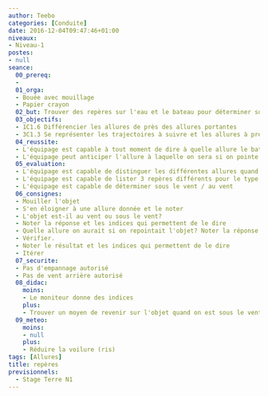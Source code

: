 ```yaml
---
author: Teebo
categories: [Conduite]
date: 2016-12-04T09:47:46+01:00
niveaux:
- Niveau-1
postes:
- null
seance:
  00_prereq:
  -
  01_orga:
  - Bouée avec mouillage
  - Papier crayon
  02_but: Trouver des repères sur l'eau et le bateau pour déterminer son allure et sa position par rapport à un objet
  03_objectifs:
  - 1C1.6 Différencier les allures de près des allures portantes
  - 3C1.3 Se représenter les trajectoires à suivre et les allures à prendre pour rejoindre un point donné du plan d’eau
  04_reussite:
  - L'équipage est capable à tout moment de dire à quelle allure le bateau est
  - L'équipage peut anticiper l'allure à laquelle on sera si on pointe l'objet
  05_evaluation:
  - L'équipage est capable de distinguer les différentes allures quand le bateau pointe vers l'objet
  - L'équipage est capable de lister 3 repères différents pour le type d'allure
  - L'équipage est capable de déterminer sous le vent / au vent
  06_consignes:
  - Mouiller l'objet
  - S'en éloigner à une allure donnée et le noter
  - L'objet est-il au vent ou sous le vent?
  - Noter la réponse et les indices qui permettent de le dire
  - Quelle allure on aurait si on repointait l'objet? Noter la réponse
  - Vérifier.
  - Noter le résultat et les indices qui permettent de le dire
  - Itérer
  07_securite:
  - Pas d'empannage autorisé
  - Pas de vent arrière autorisé
  08_didac:
    moins:
    - Le moniteur donne des indices
    plus:
    - Trouver un moyen de revenir sur l'objet quand on est sous le vent direct
  09_meteo:
    moins:
    - null
    plus:
    - Réduire la voilure (ris)
tags: [Allures]
title: repères
previsionnels:
  - Stage Terre N1
---
```

